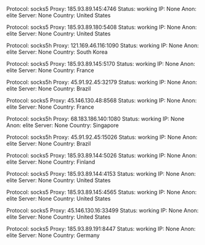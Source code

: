 Protocol: socks5
Proxy: 185.93.89.145:4746
Status: working
IP: None
Anon: elite
Server: None
Country: United States

Protocol: socks5
Proxy: 185.93.89.180:5408
Status: working
IP: None
Anon: elite
Server: None
Country: United States

Protocol: socks5h
Proxy: 121.169.46.116:1090
Status: working
IP: None
Anon: elite
Server: None
Country: South Korea

Protocol: socks5
Proxy: 185.93.89.145:5170
Status: working
IP: None
Anon: elite
Server: None
Country: France

Protocol: socks5h
Proxy: 45.91.92.45:32179
Status: working
IP: None
Anon: elite
Server: None
Country: Brazil

Protocol: socks5
Proxy: 45.146.130.48:8568
Status: working
IP: None
Anon: elite
Server: None
Country: France

Protocol: socks5h
Proxy: 68.183.186.140:1080
Status: working
IP: None
Anon: elite
Server: None
Country: Singapore

Protocol: socks5h
Proxy: 45.91.92.45:15026
Status: working
IP: None
Anon: elite
Server: None
Country: Brazil

Protocol: socks5
Proxy: 185.93.89.144:5026
Status: working
IP: None
Anon: elite
Server: None
Country: Finland

Protocol: socks5
Proxy: 185.93.89.144:4153
Status: working
IP: None
Anon: elite
Server: None
Country: United States

Protocol: socks5
Proxy: 185.93.89.145:4565
Status: working
IP: None
Anon: elite
Server: None
Country: United States

Protocol: socks5
Proxy: 45.146.130.16:33499
Status: working
IP: None
Anon: elite
Server: None
Country: United States

Protocol: socks5
Proxy: 185.93.89.191:8447
Status: working
IP: None
Anon: elite
Server: None
Country: Germany

